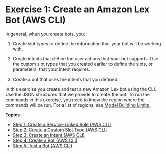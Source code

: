 # Exercise 1: Create an Amazon Lex Bot \(AWS CLI\)<a name="gs-cli-create"></a>

In general, when you create bots, you:

1. Create slot types to define the information that your bot will be working with\.

1. Create intents that define the user actions that your bot supports\. Use the custom slot types that you created earlier to define the slots, or parameters, that your intent requires\.

1. Create a bot that uses the intents that you defined\. 

In this exercise you create and test a new Amazon Lex bot using the CLI\. Use the JSON structures that we provide to create the bot\. To run the commands in this exercise, you need to know the region where the commands will be run\. For a list of regions, see [ Model Building Limits ](gl-limits.md#gl-limits-model-building)\.

**Topics**
+ [Step 1: Create a Service\-Linked Role \(AWS CLI\)](gs-create-role.md)
+ [Step 2: Create a Custom Slot Type \(AWS CLI\)](gs-create-flower-types.md)
+ [Step 3: Create an Intent \(AWS CLI\)](gs-cli-create-order-flowers.md)
+ [Step 4: Create a Bot \(AWS CLI\)](gs-cli-create-order-flowers-bot.md)
+ [Step 5: Test a Bot \(AWS CLI\)](gs-create-test.md)